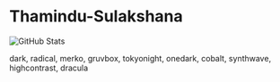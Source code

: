 # Thamindu-Sulakshana
![GitHub Stats](https://github-readme-stats.vercel.app/api?username=ThaminduSulakshana&theme=dracula)

dark, radical, merko, gruvbox, tokyonight, onedark, cobalt, synthwave, highcontrast, dracula
